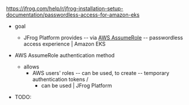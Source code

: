 https://jfrog.com/help/r/jfrog-installation-setup-documentation/passwordless-access-for-amazon-eks

* goal  
  * JFrog Platform provides -- via [AWS AssumeRole](https://docs.aws.amazon.com/STS/latest/APIReference/API_AssumeRole.html) -- passwordless access experience | Amazon EKS

* AWS AssumeRole authentication method
  * allows
    * AWS users' roles -- can be used, to create -- temporary authentication tokens /
      * can be used | JFrog Platform

* TODO: